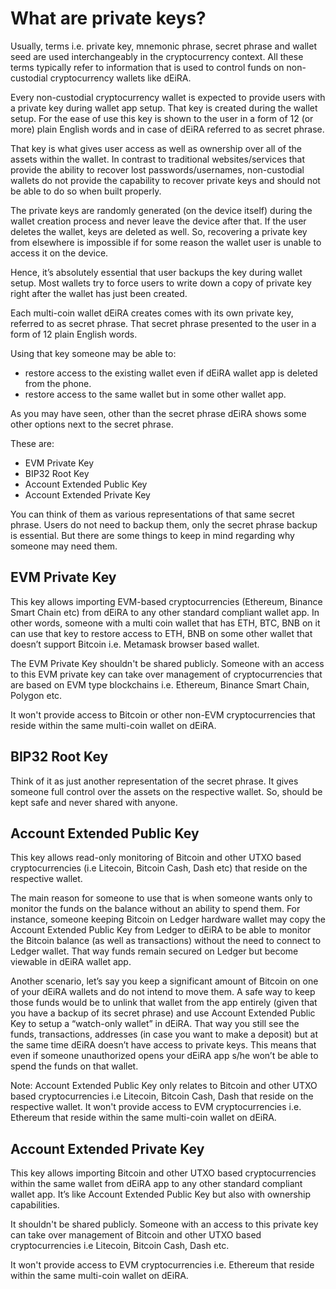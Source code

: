 # What are private keys?

Usually, terms i.e. private key, mnemonic phrase, secret phrase and wallet seed are used interchangeably in the cryptocurrency context. All these terms typically refer to information that is used to control funds on non-custodial cryptocurrency wallets like dEiRA.

Every non-custodial cryptocurrency wallet is expected to provide users with a private key  during wallet app setup. That key is created during the wallet setup. For the ease of use this key is shown to the user in a form of 12 (or more) plain English words and in case of dEiRA referred to as secret phrase. 

That key is what gives user access as well as ownership over all of the assets within the wallet. In contrast to traditional websites/services that provide the ability to recover lost passwords/usernames, non-custodial wallets do not provide the capability to recover private keys and  should not be able to do so when built properly.

The private keys are randomly generated (on the device itself) during the wallet creation process and never leave the device after that. If the user deletes the wallet, keys are deleted as well. So, recovering a private key from elsewhere is impossible if for some reason the wallet user is unable to access it on the device. 

Hence, it’s absolutely essential that user backups the key during wallet setup. Most wallets try to force users to write down a copy of private key right after the wallet has just been created.

Each multi-coin wallet dEiRA creates comes with its own private key, referred to as secret phrase. That secret phrase presented to the user in a form of 12 plain English words.

Using that key someone may be able to:

- restore access to the existing wallet even if dEiRA wallet app is deleted from the phone.
- restore access to the same wallet but in some other wallet app.

As you may have seen, other than the secret phrase dEiRA shows some other options next to the secret phrase. 

These are:

- EVM Private Key
- BIP32 Root Key
- Account Extended Public Key
- Account Extended Private Key 

You can think of them as various representations of that same secret phrase. Users do not need to backup them, only the secret phrase backup is essential. But there are some things to keep in mind regarding why someone may need them.

## EVM Private Key

This key allows importing EVM-based cryptocurrencies (Ethereum, Binance Smart Chain etc) from dEiRA to any other standard compliant wallet app. In other words, someone with a multi coin wallet that has ETH, BTC, BNB on it can use that key to restore access to ETH, BNB on some other wallet that doesn’t support Bitcoin i.e. Metamask browser based wallet.

The EVM Private Key shouldn't be shared publicly. Someone with an access to this EVM private key can take over management of cryptocurrencies that are based on EVM type blockchains i.e. Ethereum, Binance Smart Chain, Polygon etc. 

It won't provide access to Bitcoin or other non-EVM cryptocurrencies that reside within the same multi-coin wallet on dEiRA.

## BIP32 Root Key

Think of it as just another representation of the secret phrase. It gives someone full control over the assets on the respective wallet. So, should be kept safe and never shared with anyone.

## Account Extended Public Key

This key allows read-only monitoring of Bitcoin and other UTXO based cryptocurrencies (i.e Litecoin, Bitcoin Cash, Dash etc) that reside on the respective wallet. 

The main reason for someone to use that is when someone wants only to monitor the funds on the balance without an ability to spend them. For instance, someone keeping Bitcoin on Ledger hardware wallet may copy the Account Extended Public Key from Ledger to dEiRA to be able to monitor the Bitcoin balance (as well as transactions) without the need to connect to Ledger wallet. That way funds remain secured on Ledger but become viewable in dEiRA wallet app. 

Another scenario, let’s say you keep a significant amount of Bitcoin on one of your dEiRA wallets and do not intend to move them. A safe way to keep those funds would be to unlink that wallet from the app entirely (given that you have a backup of its secret phrase) and use Account Extended Public Key to setup a “watch-only wallet” in dEiRA. That way you still see the funds, transactions, addresses (in case you want to make a deposit) but at the same time dEiRA doesn’t have access to private keys. This means that even if someone unauthorized opens your dEiRA app s/he won’t be able to spend the funds on that wallet.

Note: Account Extended Public Key only relates to Bitcoin and other UTXO based cryptocurrencies i.e Litecoin, Bitcoin Cash, Dash that reside on the respective wallet. It won't provide access to EVM cryptocurrencies i.e. Ethereum that reside within the same multi-coin wallet on dEiRA.


## Account Extended Private Key 

This key allows importing Bitcoin and other UTXO based cryptocurrencies within the same wallet from dEiRA app to any other standard compliant wallet app. It’s like Account Extended Public Key but also with ownership capabilities.

It shouldn't be shared publicly. Someone with an access to this private key can take over management of Bitcoin and other UTXO based cryptocurrencies i.e Litecoin, Bitcoin Cash, Dash etc.

It won't provide access to EVM cryptocurrencies i.e. Ethereum that reside within the same multi-coin wallet on dEiRA.
